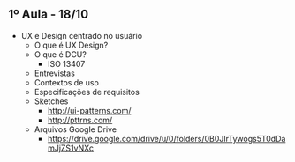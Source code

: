 ## 1º Aula - 18/10

* UX e Design centrado no usuário
    * O que é UX Design?
    * O que é DCU?
        * ISO 13407
    * Entrevistas
    * Contextos de uso
    * Especificações de requisitos
    * Sketches
        * http://ui-patterns.com/
        * http://pttrns.com/
    * Arquivos Google Drive
        * https://drive.google.com/drive/u/0/folders/0B0JIrTywogs5T0dDamJjZS1vNXc 